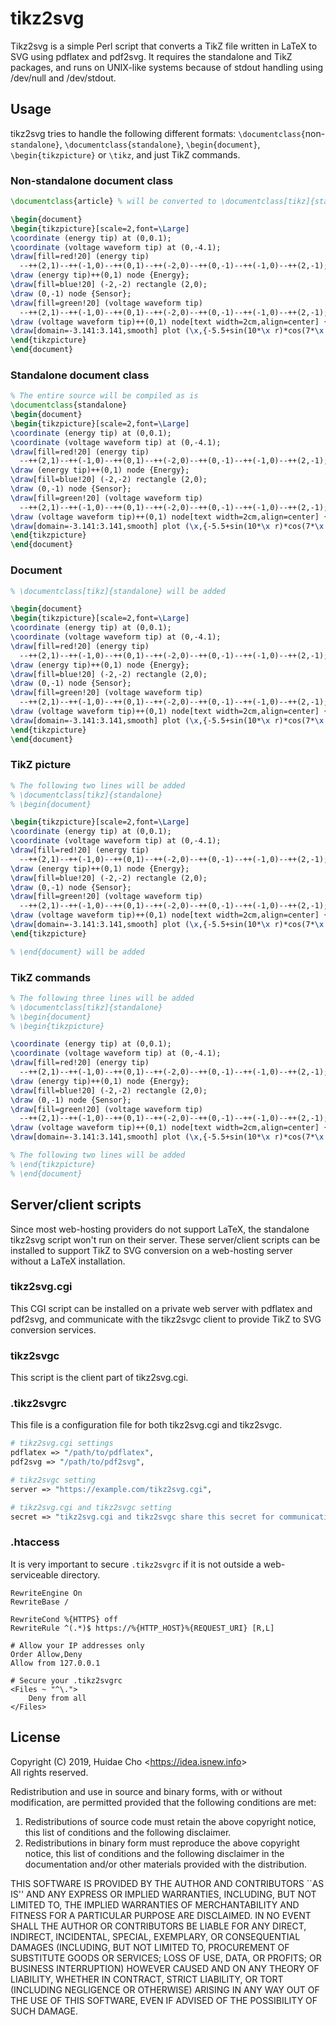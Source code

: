 # tikz2svg

Tikz2svg is a simple Perl script that converts a TikZ file written in LaTeX to SVG using pdflatex and pdf2svg. It requires the standalone and TikZ packages, and runs on UNIX-like systems because of stdout handling using /dev/null and /dev/stdout.

## Usage

tikz2svg tries to handle the following different formats: `\documentclass{`non-`standalone}`, `\documentclass{standalone}`, `\begin{document}`, `\begin{tikzpicture}` or `\tikz`, and just TikZ commands.

### Non-standalone document class

```latex
\documentclass{article} % will be converted to \documentclass[tikz]{standalone}

\begin{document}
\begin{tikzpicture}[scale=2,font=\Large]
\coordinate (energy tip) at (0,0.1);
\coordinate (voltage waveform tip) at (0,-4.1);
\draw[fill=red!20] (energy tip)
  --++(2,1)--++(-1,0)--++(0,1)--++(-2,0)--++(0,-1)--++(-1,0)--++(2,-1);
\draw (energy tip)++(0,1) node {Energy};
\draw[fill=blue!20] (-2,-2) rectangle (2,0);
\draw (0,-1) node {Sensor};
\draw[fill=green!20] (voltage waveform tip)
  --++(2,1)--++(-1,0)--++(0,1)--++(-2,0)--++(0,-1)--++(-1,0)--++(2,-1);
\draw (voltage waveform tip)++(0,1) node[text width=2cm,align=center] {Voltage\\waveform};
\draw[domain=-3.141:3.141,smooth] plot (\x,{-5.5+sin(10*\x r)*cos(7*\x r)});
\end{tikzpicture}
\end{document}
```
### Standalone document class

```latex
% The entire source will be compiled as is
\documentclass{standalone}
\begin{document}
\begin{tikzpicture}[scale=2,font=\Large]
\coordinate (energy tip) at (0,0.1);
\coordinate (voltage waveform tip) at (0,-4.1);
\draw[fill=red!20] (energy tip)
  --++(2,1)--++(-1,0)--++(0,1)--++(-2,0)--++(0,-1)--++(-1,0)--++(2,-1);
\draw (energy tip)++(0,1) node {Energy};
\draw[fill=blue!20] (-2,-2) rectangle (2,0);
\draw (0,-1) node {Sensor};
\draw[fill=green!20] (voltage waveform tip)
  --++(2,1)--++(-1,0)--++(0,1)--++(-2,0)--++(0,-1)--++(-1,0)--++(2,-1);
\draw (voltage waveform tip)++(0,1) node[text width=2cm,align=center] {Voltage\\waveform};
\draw[domain=-3.141:3.141,smooth] plot (\x,{-5.5+sin(10*\x r)*cos(7*\x r)});
\end{tikzpicture}
\end{document}
```

### Document

```latex
% \documentclass[tikz]{standalone} will be added

\begin{document}
\begin{tikzpicture}[scale=2,font=\Large]
\coordinate (energy tip) at (0,0.1);
\coordinate (voltage waveform tip) at (0,-4.1);
\draw[fill=red!20] (energy tip)
  --++(2,1)--++(-1,0)--++(0,1)--++(-2,0)--++(0,-1)--++(-1,0)--++(2,-1);
\draw (energy tip)++(0,1) node {Energy};
\draw[fill=blue!20] (-2,-2) rectangle (2,0);
\draw (0,-1) node {Sensor};
\draw[fill=green!20] (voltage waveform tip)
  --++(2,1)--++(-1,0)--++(0,1)--++(-2,0)--++(0,-1)--++(-1,0)--++(2,-1);
\draw (voltage waveform tip)++(0,1) node[text width=2cm,align=center] {Voltage\\waveform};
\draw[domain=-3.141:3.141,smooth] plot (\x,{-5.5+sin(10*\x r)*cos(7*\x r)});
\end{tikzpicture}
\end{document}
```

### TikZ picture

```latex
% The following two lines will be added
% \documentclass[tikz]{standalone}
% \begin{document}

\begin{tikzpicture}[scale=2,font=\Large]
\coordinate (energy tip) at (0,0.1);
\coordinate (voltage waveform tip) at (0,-4.1);
\draw[fill=red!20] (energy tip)
  --++(2,1)--++(-1,0)--++(0,1)--++(-2,0)--++(0,-1)--++(-1,0)--++(2,-1);
\draw (energy tip)++(0,1) node {Energy};
\draw[fill=blue!20] (-2,-2) rectangle (2,0);
\draw (0,-1) node {Sensor};
\draw[fill=green!20] (voltage waveform tip)
  --++(2,1)--++(-1,0)--++(0,1)--++(-2,0)--++(0,-1)--++(-1,0)--++(2,-1);
\draw (voltage waveform tip)++(0,1) node[text width=2cm,align=center] {Voltage\\waveform};
\draw[domain=-3.141:3.141,smooth] plot (\x,{-5.5+sin(10*\x r)*cos(7*\x r)});
\end{tikzpicture}

% \end{document} will be added
```

### TikZ commands

```latex
% The following three lines will be added
% \documentclass[tikz]{standalone}
% \begin{document}
% \begin{tikzpicture}

\coordinate (energy tip) at (0,0.1);
\coordinate (voltage waveform tip) at (0,-4.1);
\draw[fill=red!20] (energy tip)
  --++(2,1)--++(-1,0)--++(0,1)--++(-2,0)--++(0,-1)--++(-1,0)--++(2,-1);
\draw (energy tip)++(0,1) node {Energy};
\draw[fill=blue!20] (-2,-2) rectangle (2,0);
\draw (0,-1) node {Sensor};
\draw[fill=green!20] (voltage waveform tip)
  --++(2,1)--++(-1,0)--++(0,1)--++(-2,0)--++(0,-1)--++(-1,0)--++(2,-1);
\draw (voltage waveform tip)++(0,1) node[text width=2cm,align=center] {Voltage\\waveform};
\draw[domain=-3.141:3.141,smooth] plot (\x,{-5.5+sin(10*\x r)*cos(7*\x r)});

% The following two lines will be added
% \end{tikzpicture}
% \end{document}
```

## Server/client scripts

Since most web-hosting providers do not support LaTeX, the standalone tikz2svg script won't run on their server. These server/client scripts can be installed to support TikZ to SVG conversion on a web-hosting server without a LaTeX installation.

### tikz2svg.cgi

This CGI script can be installed on a private web server with pdflatex and pdf2svg, and communicate with the tikz2svgc client to provide TikZ to SVG conversion services.

### tikz2svgc

This script is the client part of tikz2svg.cgi.

### .tikz2svgrc

This file is a configuration file for both tikz2svg.cgi and tikz2svgc.

```perl
# tikz2svg.cgi settings
pdflatex => "/path/to/pdflatex",
pdf2svg => "/path/to/pdf2svg",

# tikz2svgc setting
server => "https://example.com/tikz2svg.cgi",

# tikz2svg.cgi and tikz2svgc setting
secret => "tikz2svg.cgi and tikz2svgc share this secret for communication. Change this to your choice.",
```

### .htaccess

It is very important to secure ``.tikz2svgrc`` if it is not outside a web-serviceable directory.

```htaccess
RewriteEngine On
RewriteBase /

RewriteCond %{HTTPS} off
RewriteRule ^(.*)$ https://%{HTTP_HOST}%{REQUEST_URI} [R,L]

# Allow your IP addresses only
Order Allow,Deny
Allow from 127.0.0.1

# Secure your .tikz2svgrc
<Files ~ "^\.">
	Deny from all
</Files>
```

## License

Copyright (C) 2019, Huidae Cho <<https://idea.isnew.info>>  
All rights reserved.

Redistribution and use in source and binary forms, with or without
modification, are permitted provided that the following conditions
are met:

1. Redistributions of source code must retain the above copyright
   notice, this list of conditions and the following disclaimer.
2. Redistributions in binary form must reproduce the above copyright
   notice, this list of conditions and the following disclaimer in the
   documentation and/or other materials provided with the distribution.

THIS SOFTWARE IS PROVIDED BY THE AUTHOR AND CONTRIBUTORS ``AS IS'' AND
ANY EXPRESS OR IMPLIED WARRANTIES, INCLUDING, BUT NOT LIMITED TO, THE
IMPLIED WARRANTIES OF MERCHANTABILITY AND FITNESS FOR A PARTICULAR PURPOSE
ARE DISCLAIMED.  IN NO EVENT SHALL THE AUTHOR OR CONTRIBUTORS BE LIABLE
FOR ANY DIRECT, INDIRECT, INCIDENTAL, SPECIAL, EXEMPLARY, OR CONSEQUENTIAL
DAMAGES (INCLUDING, BUT NOT LIMITED TO, PROCUREMENT OF SUBSTITUTE GOODS
OR SERVICES; LOSS OF USE, DATA, OR PROFITS; OR BUSINESS INTERRUPTION)
HOWEVER CAUSED AND ON ANY THEORY OF LIABILITY, WHETHER IN CONTRACT, STRICT
LIABILITY, OR TORT (INCLUDING NEGLIGENCE OR OTHERWISE) ARISING IN ANY WAY
OUT OF THE USE OF THIS SOFTWARE, EVEN IF ADVISED OF THE POSSIBILITY OF
SUCH DAMAGE.
